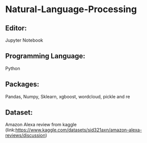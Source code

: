 # Natural-Language-Processing
## Editor: 
Jupyter Notebook
## Programming Language: 
Python
## Packages: 
Pandas, Numpy, Sklearn, xgboost, wordcloud, pickle and re
## Dataset: 
Amazon Alexa review from kaggle (link:https://www.kaggle.com/datasets/sid321axn/amazon-alexa-reviews/discussion)
